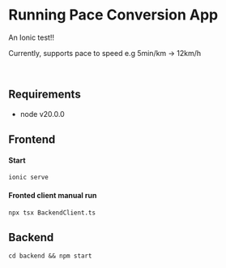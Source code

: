 # Running Pace Conversion App

An Ionic test!!

Currently, supports pace to speed e.g 5min/km -> 12km/h

<br>

## Requirements

- node v20.0.0

## Frontend

#### Start

`ionic serve`

#### Fronted client manual run

`npx tsx BackendClient.ts`

## Backend

`cd backend && npm start`